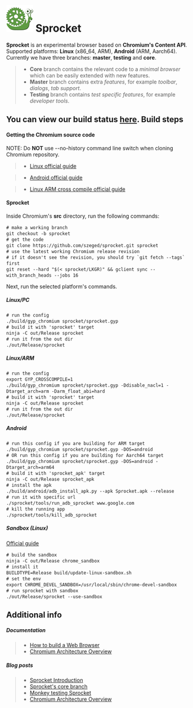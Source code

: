 ![](android/java/res/mipmap-hdpi/app_icon.png) Sprocket
========
**Sprocket** is an experimental browser based on **Chromium's Content API**.  
Supported platforms: **Linux** (x86_64, ARM), **Android** (ARM, Aarch64).  
Currently we have three branches: **master**, **testing** and **core**.  
>- **Core** branch contains the relevant code to a *minimal browser* which can be easily extended with new features.
>- **Master** branch contains extra *features*, for example *toolbar*, *dialogs*, *tab support*.
>- **Testing** branch contains *test specific features*, for example *developer tools*.  

You can view our build status [here](http://build.sprocket.sed.hu/waterfall "Sprocket buildbot").
Build steps
-------------
#### Getting the Chromium source code
NOTE: Do **NOT** use --no-history command line switch when cloning Chromium repository.

>- [Linux official guide](http://dev.chromium.org/developers/how-tos/get-the-code "Get the code")

>- [Android official guide](https://www.chromium.org/developers/how-tos/android-build-instructions "Android Instructions")

>- [Linux ARM cross compile official guide](https://chromium.googlesource.com/chromium/src/+/master/docs/linux_chromium_arm.md "ARM Instructions")

#### Sprocket
Inside Chromium's **src** directory, run the following commands:
```shell
# make a working branch
git checkout -b sprocket
# get the code
git clone https://github.com/szeged/sprocket.git sprocket
# use the latest working Chromium release revision
# if it doesn't see the revision, you should try `git fetch --tags` first
git reset --hard "$(< sprocket/LKGR)" && gclient sync --with_branch_heads --jobs 16
```
Next, run the selected platform's commands.
##### Linux/PC
```shell
# run the config
./build/gyp_chromium sprocket/sprocket.gyp
# build it with 'sprocket' target
ninja -C out/Release sprocket
# run it from the out dir
./out/Release/sprocket
```
##### Linux/ARM
```shell
# run the config
export GYP_CROSSCOMPILE=1
./build/gyp_chromium sprocket/sprocket.gyp -Ddisable_nacl=1 -Dtarget_arch=arm -Darm_float_abi=hard
# build it with 'sprocket' target
ninja -C out/Release sprocket
# run it from the out dir
./out/Release/sprocket
```
##### Android
```shell
# run this config if you are building for ARM target
./build/gyp_chromium sprocket/sprocket.gyp -DOS=android
# OR run this config if you are building for Aarch64 target
./build/gyp_chromium sprocket/sprocket.gyp -DOS=android -Dtarget_arch=arm64
# build it with 'sprocket_apk' target
ninja -C out/Release sprocket_apk
# install the apk
./build/android/adb_install_apk.py --apk Sprocket.apk --release
# run it with specific url
./sprocket/tools/run_adb_sprocket www.google.com
# kill the running app
./sprocket/tools/kill_adb_sprocket
```
##### Sandbox (Linux)
[Official guide](https://chromium.googlesource.com/chromium/src/+/master/docs/linux_suid_sandbox_development.md "Sandbox")
```shell
# build the sandbox
ninja -C out/Release chrome_sandbox
# install it
BUILDTYPE=Release build/update-linux-sandbox.sh
# set the env
export CHROME_DEVEL_SANDBOX=/usr/local/sbin/chrome-devel-sandbox
# run sprocket with sandbox
./out/Release/sprocket --use-sandbox
```
Additional info
---------------
#####  Documentation
>- [How to build a Web Browser](https://goo.gl/Dn7RWs "How to build a Web Browser")
>- [Chromium Architecture Overview](https://goo.gl/U092Og "Chromium Architecture overview")


##### Blog posts
>- [Sprocket Introduction](http://browser.sed.hu/blog/20150714/sprocket-experimental-multiplatform-browser-based-content-api "Sprocket introduction")
>- [Sprocket's core branch](http://browser.sed.hu/blog/20150805/core-sprocket-minimal-experimental-browser-based-content-api "Sprocket's core branch")
>- [Monkey testing Sprocket](http://browser.sed.hu/blog/20150917/sprocketmonkey-infinite-monkey-theorem-about-sprocket "Monkey testing Sprocket")
>- [Chromium Architecture Overview](http://browser.sed.hu/blog/20151016/chromium-architecture-overview "Chromium Architecture Overview")

